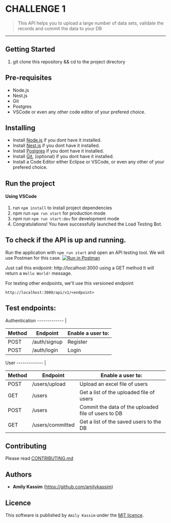 # CHALLENGE 1

> This API helps you to upload a large number of data sets, validate the records and commit the data to your DB

---

## Getting Started

1. git clone this repository && cd to the project directory

## Pre-requisites

- Node.js
- Nest.js
- Git
- Postgres
- VSCode or even any other code editor of your prefered choice.

## Installing

- Install [Node.js](https://nodejs.org/en/download/) if you dont have it installed.
- Install [Nest.js](https://nestjs.com) if you dont have it installed.
- Install [Postgres](https://www.postgresql.org) if you dont have it installed.
- Install [Git](https://www.digitalocean.com/community/tutorials/how-to-contribute-to-open-source-getting-started-with-git), (optional) if you dont have it installed.
- Install a Code Editor either Eclipse or VSCode, or even any other of your prefered choice.

## Run the project

#### Using VSCode

1. run `npm install` to install project dependencies
2. npm run `npm run start` for production mode
3. npm run `npm run start:dev` for development mode
4. Congratulations! You have successfully launched the Load Testing Bot.

## To check if the API is up and running.
Run the application with `npm run start` and open an API testing tool. We will use Postman for this case.
[![Run in Postman](https://run.pstmn.io/button.svg)](https://app.getpostman.com/)

Just call this endpoint: http://localhost:3000 using a GET method
It will return a `Hello World!` message.

For testing other endpoints, we'll use this versioned endpoint

```
http://localhost:3000/api/v1/<endpoint>
```

## Test endpoints:

Authentication
------------- |

| Method | Endpoint     | Enable a user to: |
| ------ | ------------ | -------------- |
| POST   | /auth/signup | Register       |
| POST   | /auth/login  | Login          |

User
------------- |

| Method | Endpoint         | Enable a user to:                                      |
| ------ | ---------------- | --------------------------------------------------- |
| POST   | /users/upload    | Upload an excel file of users                       |
| GET    | /users           | Get a list of the uploaded file of users            |
| POST   | /users           | Commit the data of the uploaded file of users to DB |
| GET    | /users/committed | Get a list of the saved users to the DB             |

## Contributing

Please read [CONTRIBUTING.md](https://github.com/OLTRANZ/ussd_agent_irembo/blob/ft-handle-ussd-request/CONTRIBUTING.md)

## Authors

- **Amily Kassim** (https://github.com/amilykassim)

## Licence

This software is published by `Amily Kassim` under the [MIT licence](http://opensource.org/licenses/MIT).
